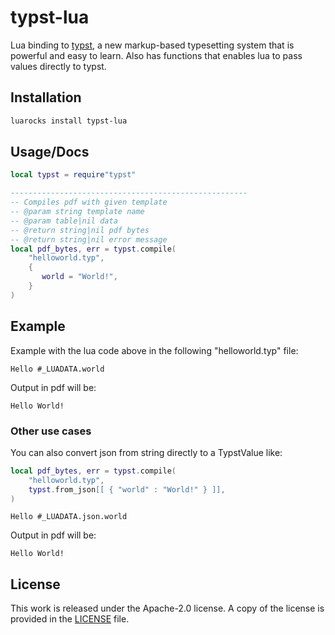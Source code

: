 # typst-lua


Lua binding to [typst](https://github.com/typst/typst),
a new markup-based typesetting system that is powerful and easy to learn. Also has functions that enables lua to pass values directly to typst.

## Installation

```bash
luarocks install typst-lua
```

## Usage/Docs

```lua
local typst = require"typst"

-----------------------------------------------------
-- Compiles pdf with given template
-- @param string template name
-- @param table|nil data 
-- @return string|nil pdf bytes
-- @return string|nil error message
local pdf_bytes, err = typst.compile(
    "helloworld.typ",
    {
       world = "World!",
    }
)
```

## Example

Example with the lua code above in the following "helloworld.typ" file:
```typst
Hello #_LUADATA.world

```

Output in pdf will be:

```
Hello World!
```


### Other use cases
You can also convert json from string directly to a TypstValue like:

```lua
local pdf_bytes, err = typst.compile(
    "helloworld.typ",
    typst.from_json[[ { "world" : "World!" } ]],
)
```

```typst
Hello #_LUADATA.json.world

```

Output in pdf will be:

```
Hello World!
```



## License

This work is released under the Apache-2.0 license. A copy of the license is provided in the [LICENSE](./LICENSE) file.

